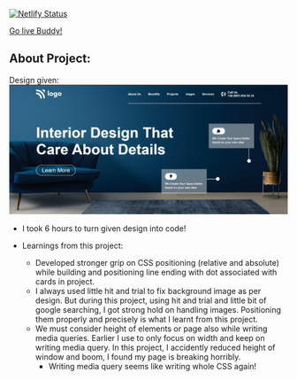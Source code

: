[![Netlify Status](https://api.netlify.com/api/v1/badges/08792b0d-05a4-4f99-97ad-0f08934f1468/deploy-status)](https://app.netlify.com/sites/tushar-ojha-web-design-landing-page/deploys)


[Go live Buddy!]()

## About Project:


Design given:
![Design](/Design.png)

- I took 6 hours to turn given design into code!

- Learnings from this project:
    - Developed stronger grip on CSS positioning (relative and absolute) while building and positioning line ending with dot associated with cards in project.
    - I always used little hit and trial to fix background image as per design. But during this project, using hit and trial and little bit of google searching, I got strong hold on handling images. Positioning them properly and precisely is what I learnt from this project.
    - We must consider height of elements or page also while writing media queries. Earlier I use to only focus on width and keep on writing media query. In this project, I accidently reduced height of window and boom, I found my page is breaking horribly. 
        - Writing media query seems like writing whole CSS again!
